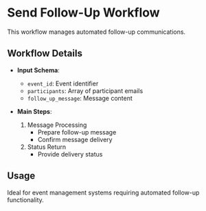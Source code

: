 # Send Follow-Up Workflow

This workflow manages automated follow-up communications.

## Workflow Details

- **Input Schema**:
  - `event_id`: Event identifier
  - `participants`: Array of participant emails
  - `follow_up_message`: Message content

- **Main Steps**:
  1. Message Processing
     - Prepare follow-up message
     - Confirm message delivery
  2. Status Return
     - Provide delivery status

## Usage

Ideal for event management systems requiring automated follow-up functionality.
